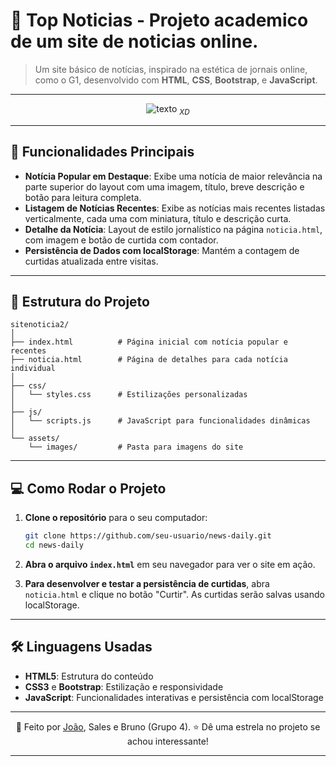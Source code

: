 # 📖 Top Noticias - Projeto academico de um site de noticias online.

> Um site básico de notícias, inspirado na estética de jornais online, como o G1, desenvolvido com **HTML**, **CSS**, **Bootstrap**, e **JavaScript**.

---

<div align="center">

![texto](https://giphy.com/gifs/spiderman-spiderverse-into-the-sRHX9qwNKQaQB48RAM)
<sub>*XD*</sub>

</div>

---

## 🎨 Funcionalidades Principais

- **Notícia Popular em Destaque**: Exibe uma notícia de maior relevância na parte superior do layout com uma imagem, título, breve descrição e botão para leitura completa.
- **Listagem de Notícias Recentes**: Exibe as notícias mais recentes listadas verticalmente, cada uma com miniatura, título e descrição curta.
- **Detalhe da Notícia**: Layout de estilo jornalístico na página `noticia.html`, com imagem e botão de curtida com contador.
- **Persistência de Dados com localStorage**: Mantém a contagem de curtidas atualizada entre visitas.

---

## 📂 Estrutura do Projeto

```plaintext
sitenoticia2/
│
├── index.html          # Página inicial com notícia popular e recentes
├── noticia.html        # Página de detalhes para cada notícia individual
│
├── css/
│   └── styles.css      # Estilizações personalizadas
│
├── js/
│   └── scripts.js      # JavaScript para funcionalidades dinâmicas
│
└── assets/
    └── images/         # Pasta para imagens do site
```

---

## 💻 Como Rodar o Projeto

1. **Clone o repositório** para o seu computador:

   ```bash
   git clone https://github.com/seu-usuario/news-daily.git
   cd news-daily
   ```

2. **Abra o arquivo `index.html`** em seu navegador para ver o site em ação.

3. **Para desenvolver e testar a persistência de curtidas**, abra `noticia.html` e clique no botão "Curtir". As curtidas serão salvas usando localStorage.

---

## 🛠️ Linguagens Usadas

- **HTML5**: Estrutura do conteúdo
- **CSS3** e **Bootstrap**: Estilização e responsividade
- **JavaScript**: Funcionalidades interativas e persistência com localStorage

---

<div align="center">

💬 Feito por [João](https://github.com/j0-4o), Sales e Bruno (Grupo 4).
⭐ Dê uma estrela no projeto se achou interessante!

</div>

---
